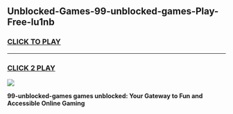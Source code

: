 
## Unblocked-Games-99-unblocked-games-Play-Free-lu1nb
<h3>
<a href="https://premium76.site?title=99-unblocked-games&ref=18A1">CLICK TO PLAY</a></h3>
<hr>

<h3>
<a href="https://premium76.site?title=99-unblocked-games&ref=18A1">CLICK 2 PLAY</a>
  
</h3>

<a href="https://premium76.site?title=99-unblocked-games&ref=18A1"><img src="https://clearcache.store/games.png"></a>


**99-unblocked-games games unblocked: Your Gateway to Fun and Accessible Online Gaming**
